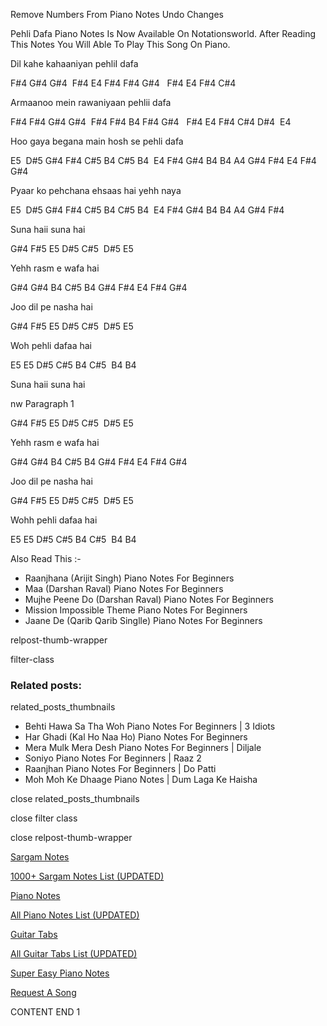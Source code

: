 
Remove Numbers From Piano Notes
Undo Changes

Pehli Dafa Piano Notes Is Now Available On Notationsworld. After Reading This Notes You Will Able To Play This Song On Piano.

Dil kahe kahaaniyan pehliI dafa

F#4 G#4 G#4  F#4 E4 F#4 F#4 G#4   F#4 E4 F#4 C#4

Armaanoo mein rawaniyaan pehlii dafa

F#4 F#4 G#4 G#4  F#4 F#4 B4 F#4 G#4   F#4 E4 F#4 C#4 D#4  E4

Hoo gaya begana main hosh se pehli dafa

E5  D#5 G#4 F#4 C#5 B4 C#5 B4  E4 F#4 G#4 B4 B4 A4 G#4 F#4 E4 F#4 G#4

Pyaar ko pehchana ehsaas hai yehh naya

E5  D#5 G#4 F#4 C#5 B4 C#5 B4  E4 F#4 G#4 B4 B4 A4 G#4 F#4

Suna haii suna hai

G#4 F#5 E5 D#5 C#5  D#5 E5

Yehh rasm e wafa hai

G#4 G#4 B4 C#5 B4 G#4 F#4 E4 F#4 G#4

Joo dil pe nasha hai

G#4 F#5 E5 D#5 C#5  D#5 E5

Woh pehli dafaa hai

E5 E5 D#5 C#5 B4 C#5  B4 B4

Suna haii suna hai

nw Paragraph 1

G#4 F#5 E5 D#5 C#5  D#5 E5

Yehh rasm e wafa hai

G#4 G#4 B4 C#5 B4 G#4 F#4 E4 F#4 G#4

Joo dil pe nasha hai

G#4 F#5 E5 D#5 C#5  D#5 E5

Wohh pehli dafaa hai

E5 E5 D#5 C#5 B4 C#5  B4 B4

Also Read This :-

* Raanjhana (Arijit Singh) Piano Notes For Beginners
* Maa (Darshan Raval) Piano Notes For Beginners
* Mujhe Peene Do (Darshan Raval) Piano Notes For Beginners
* Mission Impossible Theme Piano Notes For Beginners
* Jaane De (Qarib Qarib Singlle) Piano Notes For Beginners

relpost-thumb-wrapper

filter-class

### Related posts:

related_posts_thumbnails

* Behti Hawa Sa Tha Woh Piano Notes For Beginners | 3 Idiots
* Har Ghadi (Kal Ho Naa Ho) Piano Notes For Beginners
* Mera Mulk Mera Desh Piano Notes For Beginners | Diljale
* Soniyo Piano Notes For Beginners | Raaz 2
* Raanjhan Piano Notes For Beginners | Do Patti
* Moh Moh Ke Dhaage Piano Notes | Dum Laga Ke Haisha

close related_posts_thumbnails

close filter class

close relpost-thumb-wrapper

[Sargam Notes](https://www.notationsworld.com/sargam-notes.html)

[1000+ Sargam Notes List (UPDATED)](https://www.notationsworld.com/all-songs-list-sargam-notes.html)

[Piano Notes](https://www.notationsworld.com/piano-notes.html)

[All Piano Notes List (UPDATED)](https://www.notationsworld.com/all-songs-list-piano-notes.html)

[Guitar Tabs](https://www.notationsworld.com/guitar-tabs.html)

[All Guitar Tabs List (UPDATED)](https://www.notationsworld.com/all-songs-list-guitar-tabs.html)

[Super Easy Piano Notes](https://studywall.in/)

[Request A Song](https://www.notationsworld.com/request-a-song.html)

CONTENT END 1

